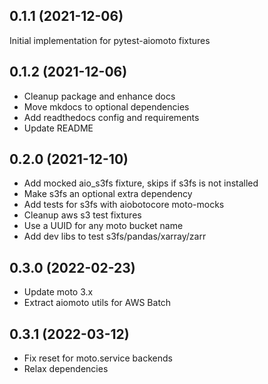 
0.1.1 (2021-12-06)
------------------
Initial implementation for pytest-aiomoto fixtures


0.1.2 (2021-12-06)
------------------
- Cleanup package and enhance docs
- Move mkdocs to optional dependencies
- Add readthedocs config and requirements
- Update README


0.2.0 (2021-12-10)
------------------
- Add mocked aio_s3fs fixture, skips if s3fs is not installed
- Make s3fs an optional extra dependency
- Add tests for s3fs with aiobotocore moto-mocks
- Cleanup aws s3 test fixtures
- Use a UUID for any moto bucket name
- Add dev libs to test s3fs/pandas/xarray/zarr


0.3.0 (2022-02-23)
------------------
- Update moto 3.x
- Extract aiomoto utils for AWS Batch


0.3.1 (2022-03-12)
------------------
- Fix reset for moto.service backends
- Relax dependencies

